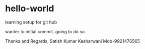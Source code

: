 # hello-world
learning setup for git hub 

wanter to initial commit. going to do so.

Thanks and Regards,
Satish Kumar Kesharwani
Mob-9921476565
